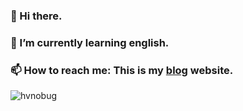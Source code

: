 ### 👋 Hi there.

### 🌱 I’m currently learning english.

### 📫 How to reach me: This is my [blog](https://blog.hvnobug.com/) website.

![hvnobug](https://github.com/hvnobug/assets/blob/master/blog/album/dragon-ball-gif/3.gif?raw=true)


<!--
**hvnobug/hvnobug** is a ✨ _special_ ✨ repository because its `README.md` (this file) appears on your GitHub profile.

Here are some ideas to get you started:

- 🔭 I’m currently working on ...
- 🌱 I’m currently learning ...
- 👯 I’m looking to collaborate on ...
- 🤔 I’m looking for help with ...
- 💬 Ask me about ...
- 📫 How to reach me: ...
- 😄 Pronouns: ...
- ⚡ Fun fact: ...
-->
